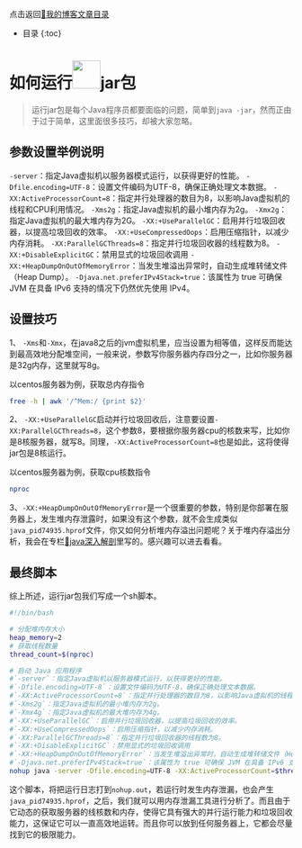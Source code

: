 点击返回[🔗我的博客文章目录](https://percheung.github.io/#/toc)
* 目录
{:toc}
# 如何运行<img src="https://percheung.github.io/blogImg/jar.png" width="50px" alt="" />jar包

>运行jar包是每个Java程序员都要面临的问题，简单到`java -jar`，然而正由于过于简单，这里面很多技巧，却被大家忽略。

## 参数设置举例说明

`-server`：指定Java虚拟机以服务器模式运行，以获得更好的性能。
`-Dfile.encoding=UTF-8`：设置文件编码为UTF-8，确保正确处理文本数据。
`-XX:ActiveProcessorCount=8`：指定并行处理器的数目为8，以影响Java虚拟机的线程和CPU利用情况。
`-Xms2g`：指定Java虚拟机的最小堆内存为2g。
`-Xmx2g`：指定Java虚拟机的最大堆内存为2G。
`-XX:+UseParallelGC`：启用并行垃圾回收器，以提高垃圾回收的效率。
`-XX:+UseCompressedOops`：启用压缩指针，以减少内存消耗。
`-XX:ParallelGCThreads=8`：指定并行垃圾回收器的线程数为8。
`-XX:+DisableExplicitGC`：禁用显式的垃圾回收调用
`-XX:+HeapDumpOnOutOfMemoryError`：当发生堆溢出异常时，自动生成堆转储文件（Heap Dump）。
`-Djava.net.preferIPv4Stack=true`：该属性为 true 可确保 JVM 在具备 IPv6 支持的情况下仍然优先使用 IPv4。

## 设置技巧

1、 `-Xms`和`-Xmx`，在java8之后的jvm虚拟机里，应当设置为相等值，这样反而能达到最高效地分配堆空间，一般来说，参数写你服务器内存四分之一，比如你服务器是32g内存，这里就写8g。

以centos服务器为例，获取总内存指令
```bash
free -h | awk '/^Mem:/ {print $2}'
```
2、 `-XX:+UseParallelGC`启动并行垃圾回收后，注意要设置`-XX:ParallelGCThreads=8`，这个参数8，要根据你服务器cpu的核数来写，比如你是8核服务器，就写8。同理，`-XX:ActiveProcessorCount=8`也是如此，这将使得jar包是8核运行。

以centos服务器为例，获取cpu核数指令

```bash
nproc
```
3、`-XX:+HeapDumpOnOutOfMemoryError`是一个很重要的参数，特别是你部署在服务器上，发生堆内存泄露时，如果没有这个参数，就不会生成类似`java_pid74935.hprof`文件，你又如何分析堆内存溢出问题呢？关于堆内存溢出分析，我会在专栏[🔗java深入解剖](https://blog.csdn.net/weixin_43982359/category_11252566.html)里写的。感兴趣可以进去看看。

## 最终脚本

综上所述，运行jar包我们写成一个sh脚本。

```bash
#!/bin/bash

# 分配堆内存大小
heap_memory=2
# 获取线程数量
thread_count=$(nproc)

# 启动 Java 应用程序
#`-server`：指定Java虚拟机以服务器模式运行，以获得更好的性能。
#`-Dfile.encoding=UTF-8`：设置文件编码为UTF-8，确保正确处理文本数据。
#`-XX:ActiveProcessorCount=8`：指定并行处理器的数目为8，以影响Java虚拟机的线程和CPU利用情况。
#`-Xms2g`：指定Java虚拟机的最小堆内存为2g。
#`-Xmx4g`：指定Java虚拟机的最大堆内存为4g。
#`-XX:+UseParallelGC`：启用并行垃圾回收器，以提高垃圾回收的效率。
#`-XX:+UseCompressedOops`：启用压缩指针，以减少内存消耗。
#`-XX:ParallelGCThreads=8`：指定并行垃圾回收器的线程数为8。
#`-XX:+DisableExplicitGC`：禁用显式的垃圾回收调用
#`-XX:+HeapDumpOnOutOfMemoryError`：当发生堆溢出异常时，自动生成堆转储文件（Heap Dump）。
#`-Djava.net.preferIPv4Stack=true`：该属性为 true 可确保 JVM 在具备 IPv6 支持的情况下仍然优先使用 IPv4。
nohup java -server -Dfile.encoding=UTF-8 -XX:ActiveProcessorCount=$thread_count -Xms${heap_memory}G -Xmx${heap_memory}G -XX:+DisableExplicitGC -XX:+UseParallelGC -XX:+UseCompressedOops -XX:ParallelGCThreads=$thread_count -XX:+HeapDumpOnOutOfMemoryError -Djava.net.preferIPv4Stack=true -jar /server/newgonow/newgonow_server/newgonow_jar/newgeo-0.1.jar &
```
这个脚本，将把运行日志打到`nohup.out`，若运行时发生内存泄漏，也会产生`java_pid74935.hprof`，之后，我们就可以用内存泄漏工具进行分析了。而且由于它动态的获取服务器的线核数和内存，使得它具有强大的并行运行能力和垃圾回收能力，这保证它可以一直高效地运转。而且你可以放到任何服务器上，它都会尽量找到它的极限能力。